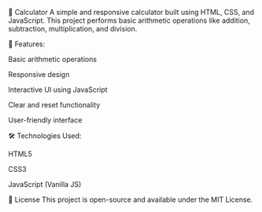 🔢 Calculator
A simple and responsive calculator built using HTML, CSS, and JavaScript. This project performs basic arithmetic operations like addition, subtraction, multiplication, and division.

🚀 Features:

Basic arithmetic operations

Responsive design

Interactive UI using JavaScript

Clear and reset functionality

User-friendly interface


🛠️ Technologies Used:

HTML5

CSS3

JavaScript (Vanilla JS)




📄 License
This project is open-source and available under the MIT License.
